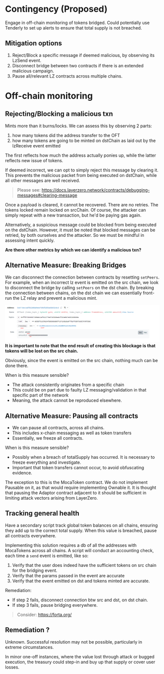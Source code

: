 # Contingency (Proposed)

Engage in off-chain monitoring of tokens bridged. Could potentially use Tenderly to set up alerts to ensure that total supply is not breached.

## Mitigation options

1. Reject/Block a specific message if deemed malicious, by observing its LzSend event.
2. Disconnect bridge between two contracts if there is an extended malicious campaign.
3. Pause all/relevant LZ contracts across multiple chains.

# Off-chain monitoring

## Rejecting/Blocking a malicious txn

Mints more than it burns/locks. We can assess this by observing 2 parts:

1. how many tokens did the address transfer to the OFT
2. how many tokens are going to be minted on dstChain as laid out by the lzReceive event emitted

The first reflects how much the address actually ponies up, while the latter reflects new issue of tokens.

If deemed incorrect, we can opt to simply reject this message by clearing it. This prevents the malicious packet from being executed on dstChain, while all other messages are well received.

> Please see: https://docs.layerzero.network/contracts/debugging-messages#clearing-message

Once a payload is cleared, it cannot be recovered. There are no retries. The tokens locked remain locked on srcChain.
Of course, the attacker can simply repeat with a new transaction, but he'd be paying gas again.

Alternatively, a suspicious message could be blocked from being executed on the dstChain.
However, it must be noted that blocked messages can be retried, by both ourselves and the attacker.
So we must be mindful in assessing intent quickly.

**Are there other metrics by which we can identify a malicious txn?**

## Alternative Measure: Breaking Bridges

We can disconnect the connection between contracts by resetting `setPeers`.
For example, when an incorrect lz event is emitted on the src chain, we look to disconnect the bridge by calling `setPeers` on the dst chain. By breaking the connection between chains, on the dst chain we can essentially front-run the LZ relay and prevent a malicious mint.

![alt text](image.png)
**It is important to note that the end result of creating this blockage is that tokens will be lost on the src chain.**

Obviously, since the event is emitted on the src chain, nothing much can be done there.

When is this measure sensible?

- The attack consistently originates from a specific chain
- This could be on part due to faulty LZ messaging/validation in that specific part of the network
- Meaning, the attack cannot be reproduced elsewhere.

## Alternative Measure: Pausing all contracts

- We can pause all contracts, across all chains.
- This includes x-chain messaging as well as token transfers
- Essentially, we freeze all contracts.

When is this measure sensible?

- Possibly when a breach of totalSupply has occurred. It is necessary to freeze everything and investigate.
- Important that token transfers cannot occur, to avoid obfuscating evidence.

The exception to this is the MocaToken contract. We do not implement Pausable on it, as that would require implementing Ownable it.
It is thought that pausing the Adaptor contract adjacent to it should be sufficient in limiting attack vectors arising from LayerZero.

## Tracking general health

Have a secondary script track global token balances on all chains, ensuring they add up to the correct total supply. When this value is breached, pause all contracts everywhere.

Implementing this solution requires a db of all the addresses with MocaTokens across all chains. A script will conduct an accounting check, each time a `send` event is emitted, like so:

1. Verify that the user does indeed have the sufficient tokens on src chain for the bridging event.
2. Verify that the params passed in the event are accurate
3. Verify that the event emitted on dst and tokens minted are accurate.

Remediation:

- If step 2 fails, disconnect connection btw src and dst, on dst chain.
- If step 3 fails, pause bridging everywhere.

> Consider: https://forta.org/

## Remediation ?

Unknown. Successful resolution may not be possible, particularly in extreme circumstances.

In minor one-off instances, where the value lost through attack or bugged execution, the treasury could step-in and buy up that supply or cover user losses.